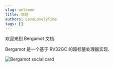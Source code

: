```yaml
---
slug: welcome
title: 欢迎
authors: LoveLonelyTime
tags: []
---
```


欢迎来到 Bergamot 文档.

Bergamot 是一个基于 RV32GC 的超标量处理器实现.

![Bergamot social card](/img/bergamot-social-card.png)

